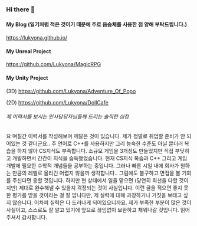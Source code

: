 ### Hi there 👋

#### My Blog (일기처럼 적은 것이기 때문에 주로 음슴체를 사용한 점 양해 부탁드립니다.)
https://lukyona.github.io/

#### My Unreal Project 
https://github.com/Lukyona/MagicRPG

#### My Unity Project 
(3D)
https://github.com/Lukyona/Adventure_Of_Popo

(2D)
https://github.com/Lukyona/DollCafe


###### 제 이력서를 보시는 인사담당자님들께 드리는 솔직한 심정
요 며칠간 이력서를 작성해보며 깨달은 것이 있습니다. 제가 정말로 취업할 준비가 안 되어있는 것 같더군요..
주 언어로 C++를 사용하지만 그리 능숙한 수준도 아닐 뿐더러 복습을 하지 않아 CS지식도 부족합니다.
소규모 게임을 3개정도 만들었지만 직접 부딪히고 개발하면서 간간이 지식을 습득했었습니다.
현재 CS지식 복습과 C++ 그리고 게임 개발에 필요한 수학적 개념들을 공부하는 중입니다. 그러나 빠른 시일 내에 회사가 원하는 만큼의 레벨로 올리긴 어렵지 않을까 생각합니다..
그럼에도 불구하고 면접을 볼 기회를 주신다면 응할 것입니다. 하지만 현 상태에서 일을 맡으면 (당연히 최선을 다할 것이지만) 제대로 완수해낼 수 있을지 걱정되는 것이 사실입니다.
이런 글을 적으면 좋지 못한 평가를 받을 것이라는 걸 잘 압니다만, 제 실력에 대해 과장하거나 거짓을 보태고 싶지 않습니다. 어차피 실력은 다 드러나게 되어있으니까요.
제가 부족한 부분이 많은 것이 사실이고, 스스로도 잘 알고 있기에 앞으로 끊임없이 보완하고 채워나갈 것입니다. 읽어주셔서 감사합니다.

<!--
**Lukyona/Lukyona** is a ✨ _special_ ✨ repository because its `README.md` (this file) appears on your GitHub profile.

Here are some ideas to get you started:

- 🔭 I’m currently working on ...
- 🌱 I’m currently learning ...
- 👯 I’m looking to collaborate on ...
- 🤔 I’m looking for help with ...
- 💬 Ask me about ...
- 📫 How to reach me: ...
- 😄 Pronouns: ...
- ⚡ Fun fact: ...
-->
